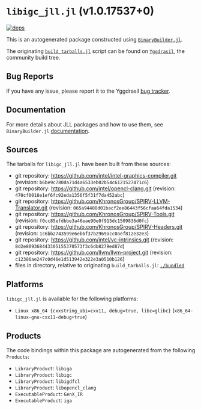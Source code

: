 # `libigc_jll.jl` (v1.0.17537+0)

[![deps](https://juliahub.com/docs/libigc_jll/deps.svg)](https://juliahub.com/ui/Packages/General/libigc_jll/)

This is an autogenerated package constructed using [`BinaryBuilder.jl`](https://github.com/JuliaPackaging/BinaryBuilder.jl).

The originating [`build_tarballs.jl`](https://github.com/JuliaPackaging/Yggdrasil/blob/120923e91786cdc7e87b0c1071b3756e53f64ddf/L/libigc/build_tarballs.jl) script can be found on [`Yggdrasil`](https://github.com/JuliaPackaging/Yggdrasil/), the community build tree.

## Bug Reports

If you have any issue, please report it to the Yggdrasil [bug tracker](https://github.com/JuliaPackaging/Yggdrasil/issues).

## Documentation

For more details about JLL packages and how to use them, see `BinaryBuilder.jl` [documentation](https://docs.binarybuilder.org/stable/jll/).

## Sources

The tarballs for `libigc_jll.jl` have been built from these sources:

* git repository: https://github.com/intel/intel-graphics-compiler.git (revision: `b6be9c780da71d4a6533eb02b54c6121527471c6`)
* git repository: https://github.com/intel/opencl-clang.git (revision: `470cf0018e1ef6fc92eda1356f5f31f7da452abc`)
* git repository: https://github.com/KhronosGroup/SPIRV-LLVM-Translator.git (revision: `065a94408d01bacf2ee86443f56cfaa64fda1534`)
* git repository: https://github.com/KhronosGroup/SPIRV-Tools.git (revision: `f0cc85efdbbe3a46eae90e0f915dc1509836d0fc`)
* git repository: https://github.com/KhronosGroup/SPIRV-Headers.git (revision: `1c6bb2743599e6eb6f37b2969acc0aef812e32e3`)
* git repository: https://github.com/intel/vc-intrinsics.git (revision: `8d2e809368443305155370573f3c6db8279ed87d`)
* git repository: https://github.com/llvm/llvm-project.git (revision: `c12386ae247c0d46e1d513942e322e3a0510b126`)
* files in directory, relative to originating `build_tarballs.jl`: [`./bundled`](https://github.com/JuliaPackaging/Yggdrasil/tree/120923e91786cdc7e87b0c1071b3756e53f64ddf/L/libigc/bundled)

## Platforms

`libigc_jll.jl` is available for the following platforms:

* `Linux x86_64 {cxxstring_abi=cxx11, debug=true, libc=glibc}` (`x86_64-linux-gnu-cxx11-debug+true`)

## Products

The code bindings within this package are autogenerated from the following `Products`:

* `LibraryProduct`: `libiga`
* `LibraryProduct`: `libigc`
* `LibraryProduct`: `libigdfcl`
* `LibraryProduct`: `libopencl_clang`
* `ExecutableProduct`: `GenX_IR`
* `ExecutableProduct`: `iga`
